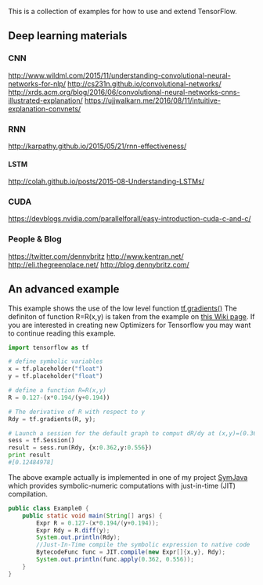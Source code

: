 This is a collection of examples for how to use and extend TensorFlow.

## Deep learning materials

### CNN

http://www.wildml.com/2015/11/understanding-convolutional-neural-networks-for-nlp/
http://cs231n.github.io/convolutional-networks/
http://xrds.acm.org/blog/2016/06/convolutional-neural-networks-cnns-illustrated-explanation/
https://ujjwalkarn.me/2016/08/11/intuitive-explanation-convnets/

### RNN

http://karpathy.github.io/2015/05/21/rnn-effectiveness/


#### LSTM

http://colah.github.io/posts/2015-08-Understanding-LSTMs/


### CUDA

https://devblogs.nvidia.com/parallelforall/easy-introduction-cuda-c-and-c/


### People & Blog
https://twitter.com/dennybritz
http://www.kentran.net/
http://eli.thegreenplace.net/
http://blog.dennybritz.com/

## An advanced example

This example shows the use of the low level function [tf.gradients()](http://tensorflow.org/api_docs/python/train.html#gradients)
The definiton of function R=R(x,y) is taken from the example on [this Wiki page](https://en.wikipedia.org/wiki/Gauss%E2%80%93Newton_algorithm).
If you are interested in creating new Optimizers for Tensorflow 
you may want to continue reading this example.
```python
import tensorflow as tf

# define symbolic variables
x = tf.placeholder("float") 
y = tf.placeholder("float")

# define a function R=R(x,y)
R = 0.127-(x*0.194/(y+0.194))

# The derivative of R with respect to y
Rdy = tf.gradients(R, y); 

# Launch a session for the default graph to comput dR/dy at (x,y)=(0.362, 0.556)
sess = tf.Session()
result = sess.run(Rdy, {x:0.362,y:0.556})
print result
#[0.12484978]
``` 

The above example actually is implemented in one of my project  [SymJava](https://github.com/yuemingl/SymJava/blob/master/src/symjava/examples/Example0.java) which provides symbolic-numeric computations with just-in-time (JIT) compilation.
```Java
public class Example0 {
	public static void main(String[] args) {
		Expr R = 0.127-(x*0.194/(y+0.194));
		Expr Rdy = R.diff(y);
		System.out.println(Rdy);
		//Just-In-Time compile the symbolic expression to native code
		BytecodeFunc func = JIT.compile(new Expr[]{x,y}, Rdy);
		System.out.println(func.apply(0.362, 0.556));
	}
}
```
